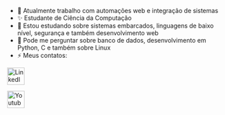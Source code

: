 - 🔭 Atualmente trabalho com automações web e integração de sistemas
- ✨ Estudante de Ciência da Computação
- 🌱 Estou estudando sobre sistemas embarcados, linguagens de baixo nível, segurança e também desenvolvimento web
- 💬 Pode me perguntar sobre banco de dados, desenvolvimento em Python, C e também sobre Linux
- ⚡ Meus contatos:


[<img alt="LinkedIn" width="40px" src="[images/image.PNG](https://img.shields.io/badge/LinkedIn-0077B5?style=for-the-badge&logo=linkedin&logoColor=white)" />]([https://www.linkedin.com/in/arthur-rodrigues808])

[<img alt="Youtube" width="40px" src="[images/image.PNG](	https://img.shields.io/badge/YouTube-FF0000?style=for-the-badge&logo=youtube&logoColor=white)" />]([https://www.youtube.com/@heartzJnhQ])



